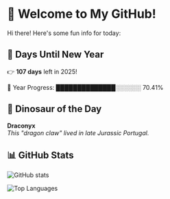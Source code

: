 # 🦖 Welcome to My GitHub!

Hi there! Here's some fun info for today:

## 📅 Days Until New Year
👉 **107 days** left in 2025!

📅 Year Progress: ██████████████░░░░░░ 70.41%

## 🦕 Dinosaur of the Day
**Draconyx**  
*This "dragon claw" lived in late Jurassic Portugal.*

## 📊 GitHub Stats
![GitHub stats](https://github-readme-stats.vercel.app/api?username=MAadinP&show_icons=true&theme=tokyonight)

![Top Languages](https://github-readme-stats.vercel.app/api/top-langs/?username=YOUR_USERNAME&layout=compact&theme=tokyonight)